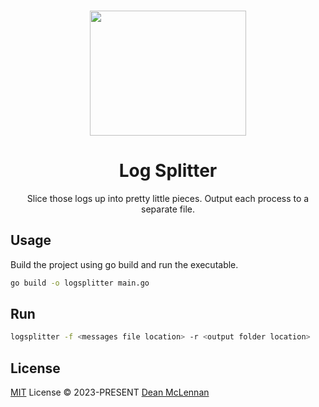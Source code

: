 <br>
<p align="center">
  
<img src="https://blenderartists.org/uploads/default/original/3X/8/3/8326fd687abb0b498f4f6f85cddaf6d29bb56a43.jpg" width="250" height="200" />

<h1 align="center">Log Splitter</h1>

</p>
<p align="center">
Slice those logs up into pretty little pieces. Output each process to a separate file.
</p>

## Usage

Build the project using go build and run the executable.

```bash
go build -o logsplitter main.go
```

## Run

```bash
logsplitter -f <messages file location> -r <output folder location>
```

## License

[MIT](./LICENSE) License &copy; 2023-PRESENT [Dean McLennan](https://github.com/antfu)
